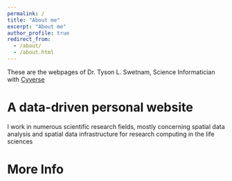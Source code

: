 ```yaml
---
permalink: /
title: "About me"
excerpt: "About me"
author_profile: true
redirect_from: 
  - /about/
  - /about.html
---
```


These are the webpages of Dr. Tyson L. Swetnam, Science Informatician with [Cyverse](https://cyverse.org) 

A data-driven personal website
======

I work in numerous scientific research fields, mostly concerning spatial data analysis and spatial data infrastructure for research computing in the life sciences

More Info
======
